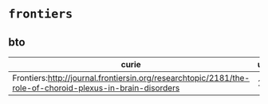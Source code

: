 # `frontiers`

## bto

| curie                                                                                                     |   usages | nodes                                                     |
|-----------------------------------------------------------------------------------------------------------|----------|-----------------------------------------------------------|
| Frontiers:http://journal.frontiersin.org/researchtopic/2181/the-role-of-choroid-plexus-in-brain-disorders |        1 | [BTO:0006008](http://purl.obolibrary.org/obo/BTO_0006008) |

